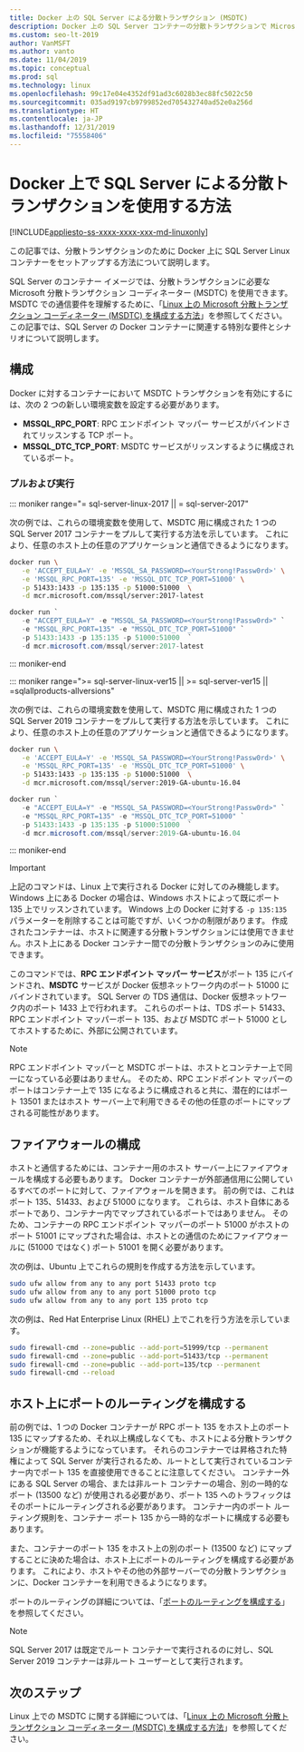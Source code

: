 ```yaml
---
title: Docker 上の SQL Server による分散トランザクション (MSDTC)
description: Docker 上の SQL Server コンテナーの分散トランザクションで Microsoft 分散トランザクション コーディネーター (MSDTC) を使用する方法について説明します。
ms.custom: seo-lt-2019
author: VanMSFT
ms.author: vanto
ms.date: 11/04/2019
ms.topic: conceptual
ms.prod: sql
ms.technology: linux
ms.openlocfilehash: 99c17e04e4352df91ad3c6028b3ec88fc5022c50
ms.sourcegitcommit: 035ad9197cb9799852ed705432740ad52e0a256d
ms.translationtype: HT
ms.contentlocale: ja-JP
ms.lasthandoff: 12/31/2019
ms.locfileid: "75558406"
---
```

# <a name="how-to-use-distributed-transactions-with-sql-server-on-docker"></a>Docker 上で SQL Server による分散トランザクションを使用する方法

[!INCLUDE[appliesto-ss-xxxx-xxxx-xxx-md-linuxonly](../includes/appliesto-ss-xxxx-xxxx-xxx-md-linuxonly.md)]

この記事では、分散トランザクションのために Docker 上に SQL Server Linux コンテナーをセットアップする方法について説明します。

SQL Server のコンテナー イメージでは、分散トランザクションに必要な Microsoft 分散トランザクション コーディネーター (MSDTC) を使用できます。 MSDTC での通信要件を理解するために、「[Linux 上の Microsoft 分散トランザクション コーディネーター (MSDTC) を構成する方法](sql-server-linux-configure-msdtc.md)」を参照してください。 この記事では、SQL Server の Docker コンテナーに関連する特別な要件とシナリオについて説明します。

## <a name="configuration"></a>構成

Docker に対するコンテナーにおいて MSDTC トランザクションを有効にするには、次の 2 つの新しい環境変数を設定する必要があります。

- **MSSQL_RPC_PORT**: RPC エンドポイント マッパー サービスがバインドされてリッスンする TCP ポート。  
- **MSSQL_DTC_TCP_PORT**: MSDTC サービスがリッスンするように構成されているポート。

### <a name="pull-and-run"></a>プルおよび実行

<!--SQL Server 2017 on Linux -->
::: moniker range="= sql-server-linux-2017 || = sql-server-2017"

次の例では、これらの環境変数を使用して、MSDTC 用に構成された 1 つの SQL Server 2017 コンテナーをプルして実行する方法を示しています。 これにより、任意のホスト上の任意のアプリケーションと通信できるようになります。

```bash
docker run \
   -e 'ACCEPT_EULA=Y' -e 'MSSQL_SA_PASSWORD=<YourStrong!Passw0rd>' \
   -e 'MSSQL_RPC_PORT=135' -e 'MSSQL_DTC_TCP_PORT=51000' \
   -p 51433:1433 -p 135:135 -p 51000:51000  \
   -d mcr.microsoft.com/mssql/server:2017-latest
```

```PowerShell
docker run `
   -e "ACCEPT_EULA=Y" -e "MSSQL_SA_PASSWORD=<YourStrong!Passw0rd>" `
   -e "MSSQL_RPC_PORT=135" -e "MSSQL_DTC_TCP_PORT=51000" `
   -p 51433:1433 -p 135:135 -p 51000:51000  `
   -d mcr.microsoft.com/mssql/server:2017-latest
```

::: moniker-end
<!--SQL Server 2019 on Linux-->
::: moniker range=">= sql-server-linux-ver15 || >= sql-server-ver15 || =sqlallproducts-allversions"

次の例では、これらの環境変数を使用して、MSDTC 用に構成された 1 つの SQL Server 2019 コンテナーをプルして実行する方法を示しています。 これにより、任意のホスト上の任意のアプリケーションと通信できるようになります。

```bash
docker run \
   -e 'ACCEPT_EULA=Y' -e 'MSSQL_SA_PASSWORD=<YourStrong!Passw0rd>' \
   -e 'MSSQL_RPC_PORT=135' -e 'MSSQL_DTC_TCP_PORT=51000' \
   -p 51433:1433 -p 135:135 -p 51000:51000  \
   -d mcr.microsoft.com/mssql/server:2019-GA-ubuntu-16.04
```

```PowerShell
docker run `
   -e "ACCEPT_EULA=Y" -e "MSSQL_SA_PASSWORD=<YourStrong!Passw0rd>" `
   -e "MSSQL_RPC_PORT=135" -e "MSSQL_DTC_TCP_PORT=51000" `
   -p 51433:1433 -p 135:135 -p 51000:51000  `
   -d mcr.microsoft.com/mssql/server:2019-GA-ubuntu-16.04
```

::: moniker-end

> [!IMPORTANT]
> 上記のコマンドは、Linux 上で実行される Docker に対してのみ機能します。 Windows 上にある Docker の場合は、Windows ホストによって既にポート 135 上でリッスンされています。 Windows 上の Docker に対する `-p 135:135` パラメーターを削除することは可能ですが、いくつかの制限があります。 作成されたコンテナーは、ホストに関連する分散トランザクションには使用できません。ホスト上にある Docker コンテナー間での分散トランザクションのみに使用できます。

このコマンドでは、**RPC エンドポイント マッパー サービス**がポート 135 にバインドされ、**MSDTC** サービスが Docker 仮想ネットワーク内のポート 51000 にバインドされています。 SQL Server の TDS 通信は、Docker 仮想ネットワーク内のポート 1433 上で行われます。 これらのポートは、TDS ポート 51433、RPC エンドポイント マッパーポート 135、および MSDTC ポート 51000 としてホストするために、外部に公開されています。

> [!NOTE]
> RPC エンドポイント マッパーと MSDTC ポートは、ホストとコンテナー上で同一になっている必要はありません。 そのため、RPC エンドポイント マッパーのポートはコンテナー上で 135 になるように構成されると共に、潜在的にはポート 13501 またはホスト サーバー上で利用できるその他の任意のポートにマップされる可能性があります。

## <a name="configure-the-firewall"></a>ファイアウォールの構成

ホストと通信するためには、コンテナー用のホスト サーバー上にファイアウォールを構成する必要もあります。 Docker コンテナーが外部通信用に公開しているすべてのポートに対して、ファイアウォールを開きます。 前の例では、これはポート 135、51433、および 51000 になります。 これらは、ホスト自体にあるポートであり、コンテナー内でマップされているポートではありません。 そのため、コンテナーの RPC エンドポイント マッパーのポート 51000 がホストのポート 51001 にマップされた場合は、ホストとの通信のためにファイアウォールに (51000 ではなく) ポート 51001 を開く必要があります。  

次の例は、Ubuntu 上でこれらの規則を作成する方法を示しています。

```bash
sudo ufw allow from any to any port 51433 proto tcp
sudo ufw allow from any to any port 51000 proto tcp
sudo ufw allow from any to any port 135 proto tcp
```

次の例は、Red Hat Enterprise Linux (RHEL) 上でこれを行う方法を示しています。

```bash
sudo firewall-cmd --zone=public --add-port=51999/tcp --permanent
sudo firewall-cmd --zone=public --add-port=51433/tcp --permanent
sudo firewall-cmd --zone=public --add-port=135/tcp --permanent
sudo firewall-cmd --reload
```

## <a name="configure-port-routing-on-the-host"></a>ホスト上にポートのルーティングを構成する

前の例では、1 つの Docker コンテナーが RPC ポート 135 をホスト上のポート 135 にマップするため、それ以上構成しなくても、ホストによる分散トランザクションが機能するようになっています。 それらのコンテナーでは昇格された特権によって SQL Server が実行されるため、ルートとして実行されているコンテナー内でポート 135 を直接使用できることに注意してください。 コンテナー外にある SQL Server の場合、または非ルート コンテナーの場合、別の一時的なポート (13500 など) が使用される必要があり、ポート 135 へのトラフィックはそのポートにルーティングされる必要があります。 コンテナー内のポート ルーティング規則を、コンテナー ポート 135 から一時的なポートに構成する必要もあります。

また、コンテナーのポート 135 をホスト上の別のポート (13500 など) にマップすることに決めた場合は、ホスト上にポートのルーティングを構成する必要があります。 これにより、ホストやその他の外部サーバーでの分散トランザクションに、Docker コンテナーを利用できるようになります。

ポートのルーティングの詳細については、「[ポートのルーティングを構成する](sql-server-linux-configure-msdtc.md#configure-port-routing)」を参照してください。

> [!NOTE]
> SQL Server 2017 は既定でルート コンテナーで実行されるのに対し、SQL Server 2019 コンテナーは非ルート ユーザーとして実行されます。

## <a name="next-steps"></a>次のステップ

Linux 上での MSDTC に関する詳細については、「[Linux 上の Microsoft 分散トランザクション コーディネーター (MSDTC) を構成する方法](sql-server-linux-configure-msdtc.md)」を参照してください。
